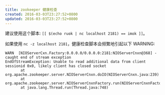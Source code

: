 ```yaml
---
title: zookeeper 健康检查
created: 2016-03-03T23:27:52+0800
updated: 2016-03-03T23:27:52+0800
---
```



建议使用这个脚本: `[[ $(echo ruok | nc localhost 2181) == imok ]]`。

如果使用 `nc -z localhost 2181`，健康检查脚本会频繁地引起以下 WARNING:

```
WARN  [NIOServerCxn.Factory:0.0.0.0/0.0.0.0:2181:NIOServerCnxn@368] - caught end of stream exception
EndOfStreamException: Unable to read additional data from client sessionid 0x0, likely client has closed socket
       at org.apache.zookeeper.server.NIOServerCnxn.doIO(NIOServerCnxn.java:239)
       at org.apache.zookeeper.server.NIOServerCnxnFactory.run(NIOServerCnxnFactory.java:203)
       at java.lang.Thread.run(Thread.java:748)
```
